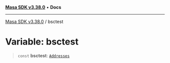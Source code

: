 [**Masa SDK v3.38.0**](../README.md) • **Docs**

***

[Masa SDK v3.38.0](../globals.md) / bsctest

# Variable: bsctest

> `const` **bsctest**: [`Addresses`](../interfaces/Addresses.md)
